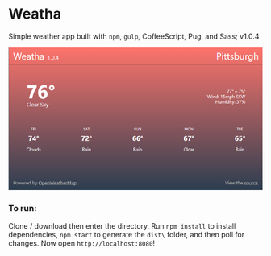 # Weatha
Simple weather app built with `npm`, `gulp`, CoffeeScript, Pug, and Sass; v1.0.4

![](screenshot.png)

### To run:
Clone / download then enter the directory. Run `npm install` to install dependencies, `npm start` to generate the `dist\` folder, and then poll for changes. Now open `http://localhost:8080`!
